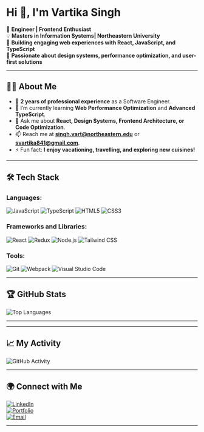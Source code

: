 # Hi 👋, I'm Vartika Singh

🌟 **Engineer | Frontend Enthusiast**  
💡 **Masters in Information Systems| Northeastern University**  
🚀 **Building engaging web experiences with React, JavaScript, and TypeScript**  
🎨 **Passionate about design systems, performance optimization, and user-first solutions**  

---

## 👩‍💻 About Me
- 🏢 **2 years of professional experience** as a Software Engineer.
- 🌱 I’m currently learning **Web Performance Optimization** and **Advanced TypeScript**.
- 💬 Ask me about **React, Design Systems, Frontend Architecture, or Code Optimization**.
- 📫 Reach me at **[singh.vart@northeastern.edu](mailto:singh.vart@northeastern.edu)** or  **[svartika841@gmail.com](mailto:svartika841@gmail.com)**.
- ⚡ Fun fact: **I enjoy vacationing, travelling, and exploring new cuisines!**

---

## 🛠️ Tech Stack
### Languages:
![JavaScript](https://img.shields.io/badge/-JavaScript-333333?style=flat&logo=javascript) 
![TypeScript](https://img.shields.io/badge/-TypeScript-333333?style=flat&logo=typescript) 
![HTML5](https://img.shields.io/badge/-HTML5-333333?style=flat&logo=html5) 
![CSS3](https://img.shields.io/badge/-CSS3-333333?style=flat&logo=css3)  
### Frameworks and Libraries:
![React](https://img.shields.io/badge/-React-333333?style=flat&logo=react) 
![Redux](https://img.shields.io/badge/-Redux-333333?style=flat&logo=redux) 
![Node.js](https://img.shields.io/badge/-Node.js-333333?style=flat&logo=node.js) 
![Tailwind CSS](https://img.shields.io/badge/-TailwindCSS-333333?style=flat&logo=tailwind-css)  
### Tools:
![Git](https://img.shields.io/badge/-Git-333333?style=flat&logo=git) 
![Webpack](https://img.shields.io/badge/-Webpack-333333?style=flat&logo=webpack) 
![Visual Studio Code](https://img.shields.io/badge/-VS%20Code-333333?style=flat&logo=visual-studio-code)

---

## 🏆 GitHub Stats

![Top Languages](https://github-readme-stats.vercel.app/api/top-langs/?username=vartika-bot&layout=compact&theme=radical)  

---


---

## 📈 My Activity
![GitHub Activity](https://github-readme-activity-graph.vercel.app/graph?username=vartika-bot&theme=react-dark)  

---

## 🌍 Connect with Me
[![LinkedIn](https://img.shields.io/badge/-LinkedIn-0077B5?style=flat&logo=linkedin&logoColor=white)](https://www.linkedin.com/in/vartika--singh/)  
[![Portfolio](https://img.shields.io/badge/-Portfolio-333333?style=flat&logo=web&logoColor=white)](https://vartikasinghh.netlify.app/)  
[![Email](https://img.shields.io/badge/-Email-D14836?style=flat&logo=gmail&logoColor=white)](mailto:singh.vart@northeastern.edu)  

---



